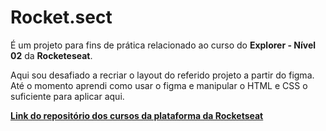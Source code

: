 # Rocket.sect

É um projeto para fins de prática relacionado ao curso do **Explorer - Nível 02** da **Rocketeseat**.

Aqui sou desafiado a recriar o layout do referido projeto a partir do figma. Até o momento aprendi como usar o figma e manipular o HTML e CSS o suficiente para aplicar aqui.

[**Link do repositório dos cursos da plataforma da Rocketseat**](https://github.com/Marcos-Vitor123/Meus-cursos-da-Rocketseat "Link do repositório dos cursos na plataforma da Rocketseat")
